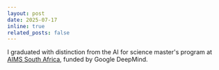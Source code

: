 ```yaml
---
layout: post
date: 2025-07-17
inline: true
related_posts: false
---
```


I graduated with distinction from the AI for science master's program at [AIMS South Africa](https://ai.aims.ac.za/), funded by Google DeepMind.
